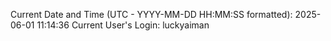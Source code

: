 Current Date and Time (UTC - YYYY-MM-DD HH:MM:SS formatted): 2025-06-01 11:14:36
Current User's Login: luckyaiman
